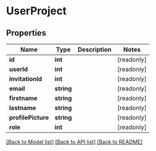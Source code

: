 # UserProject

## Properties
Name | Type | Description | Notes
------------ | ------------- | ------------- | -------------
**id** | **int** |  | [readonly] 
**userId** | **int** |  | [readonly] 
**invitationId** | **int** |  | [readonly] 
**email** | **string** |  | [readonly] 
**firstname** | **string** |  | [readonly] 
**lastname** | **string** |  | [readonly] 
**profilePicture** | **string** |  | [readonly] 
**role** | **int** |  | [readonly] 

[[Back to Model list]](../README.md#documentation-for-models) [[Back to API list]](../README.md#documentation-for-api-endpoints) [[Back to README]](../README.md)


